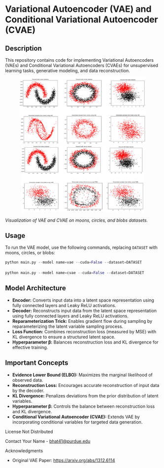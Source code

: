 # Variational Autoencoder (VAE) and Conditional Variational Autoencoder (CVAE)

## Description

This repository contains code for implementing Variational Autoencoders (VAEs) and Conditional Variational Autoencoders (CVAEs) for unsupervised learning tasks, generative modeling, and data reconstruction.

<div align="center">
  <img src="img/vae_result.png" alt="VAE" width="410px">
  <img src="img/cvae_result.png" alt="CVAE" width="400px">
</div>

<em>Visualization of VAE and CVAE on moons, circles, and blobs datasets.</em>



## Usage

To run the VAE model, use the following commands, replacing `DATASET` with moons, circles, or blobs:

```python
python main.py --model name=vae --cuda=False --dataset=DATASET

python main.py --model name=cvae --cuda=False --dataset=DATASET
```


## Model Architecture

- **Encoder:** Converts input data into a latent space representation using fully connected layers and Leaky ReLU activations.
- **Decoder:** Reconstructs input data from the latent space representation using fully connected layers and Leaky ReLU activations.
- **Reparameterization Trick:** Enables gradient flow during sampling by reparameterizing the latent variable sampling process.
- **Loss Function:** Combines reconstruction loss (measured by MSE) with KL divergence to ensure a structured latent space.
- **Hyperparameter β:** Balances reconstruction loss and KL divergence for effective training.

## Important Concepts

- **Evidence Lower Bound (ELBO):** Maximizes the marginal likelihood of observed data.
- **Reconstruction Loss:** Encourages accurate reconstruction of input data by the decoder.
- **KL Divergence:** Penalizes deviations from the prior distribution of latent variables.
- **Hyperparameter β:** Controls the balance between reconstruction loss and KL divergence.
- **Conditional Variational Autoencoder (CVAE):** Extends VAE by incorporating conditional variables for targeted data generation.

License
Not Distributed

Contact
Your Name - bhat41@purdue.edu

Acknowledgments
- Original VAE Paper: https://arxiv.org/abs/1312.6114
